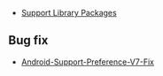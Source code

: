 - [Support Library Packages](https://developer.android.com/topic/libraries/support-library/packages.html)

Bug fix
---
- [Android-Support-Preference-V7-Fix](https://github.com/Gericop/Android-Support-Preference-V7-Fix)
